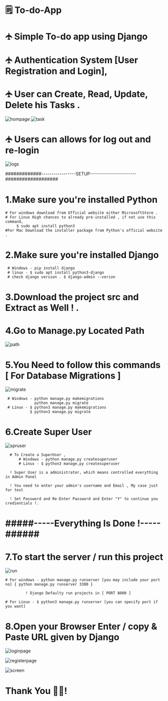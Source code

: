 # 🗒️ To-do-App
# 🛧 Simple To-do app using Django

# 🛧 Authentication System [User Registration and Login],
# 🛧 User can Create, Read, Update, Delete his Tasks .

![hompage](https://user-images.githubusercontent.com/77879315/213750167-b2ba8eea-f3f1-4e11-922e-0b8db03ed1ef.jpg)
![task](https://user-images.githubusercontent.com/77879315/213750221-696ad60c-8be5-4c05-8969-23b7eb4c87ca.jpg)

# 🛧 Users can allows for log out and re-login
![logs](https://user-images.githubusercontent.com/77879315/213750254-1e5016e3-8c1d-41e2-9a1a-4a3748649784.jpg)

#############-----------------SETUP-----------------------###################

# 1.Make sure you're installed Python 
    # For windows download from Official website either MicrosoftStore .
    # For Linux High chances to already pre-installed , if not use this command, 
         $ sudo apt install python3
    #For Mac Download the installer package from Python's official website .
    
# 2.Make sure you're installed Django
     # Windows - pip install django 
     # linux - $ sudo apt install python3-django
     # check django version . $ django-admin --verion

# 3.Download the project src and Extract as Well ! .

# 4.Go to Manage.py Located Path 
![path](https://user-images.githubusercontent.com/77879315/213753699-7cbb6e1f-3ceb-408e-a9d8-b2787879b034.jpg)

# 5.You Need to follow this commands [ For Database Migrations ]
![migrate](https://user-images.githubusercontent.com/77879315/213757394-9c6f6d4d-8bf0-4de6-8892-b9b0e2449b24.jpg)

     # Windows - python manage.py makemigrations
                 python manage.py migrate
     # Linux - $ python3 manage.py makemigrations
               $ python3 manage.py migrate  

# 6.Create Super User 
![spruser](https://user-images.githubusercontent.com/77879315/213758297-8c649999-43b4-4195-84fb-a95c9c2125f3.jpg)
            
      # To Create a SuperUser ,
          # Windows - python manage.py createsuperuser
          # Linux - $ python3 manage.py createsuperuser

      ! Super User is a administrator, which means controlled everything in Admin Panel
          
      ! You need to enter your admin's username and Email , My case just for test
      
      ! Set Password and Re-Enter Password and Enter "Y" to continue you credientials !. 
   
# #####-----Everything Is Done !-----###### 

# 7.To start the server / run this project
![run](https://user-images.githubusercontent.com/77879315/213754165-7bb47793-818c-4643-adc4-b04438ab7c37.jpg)
    
    
    # For windows - python manage.py runserver [you may include your port no] { python manage.py runserver 3300 }
    
             ! Django Defaulty run projects in [ PORT 8000 ]
    
    # For Linux - $ python3 manage.py runserver [you can specify port if you want]
    
# 8.Open your Browser Enter / copy & Paste URL given by Django


![loginpage](https://user-images.githubusercontent.com/77879315/213760634-ffb576bf-3a86-4657-89ad-aa32bab00e4a.jpg)

![registerpage](https://user-images.githubusercontent.com/77879315/213760720-0b04bbc9-0ad6-4cf7-9e77-6295658e178d.jpg)

![screen](https://user-images.githubusercontent.com/77879315/213760887-640dfb5c-d1f4-455d-8517-96d403c4209d.jpg)




# Thank You 🏼‍🤝‍!
        
        
        
        
        
